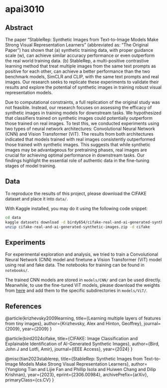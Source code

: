 # apai3010

## Abstract

The paper “StableRep: Synthetic Images from Text-to-Image Models Make Strong Visual Representation Learners” (abbreviated as: “The Original Paper”)  has shown that (a) synthetic training data, with proper guidance scale (w), can achieve similar accuracy performance or even outperform the real world training data. (b) StableRep, a multi-positive contrastive learning method that treat multiple images from the same text prompts as positive for each other, can achieve a better performance than the two benchmark models, SimCLR and CLIP, with the same text prompts and real images. Our research seeks to replicate these experiments to validate their results and explore the potential of synthetic images in training robust visual representation models.

Due to computational constraints, a full replication of the original study was not feasible. Instead, our research focuses on assessing the efficacy of synthetic images in training models for downstream tasks. We hypothesized that classifiers trained on synthetic images could potentially outperform those trained on real images. To test this, we conducted experiments using two types of neural network architectures: Convolutional Neural Network (CNN) and Vision Transformer (ViT). The results from both architectures indicated that models trained with real images consistently outperformed those trained with synthetic images. This suggests that while synthetic images may be advantageous for pretraining phases, real images are crucial for achieving optimal performance in downstream tasks. Our findings highlight the essential role of authentic data in the fine-tuning stages of model training.

## Data

To reproduce the results of this project, please download the CIFAKE dataset and place it into `data/`.

With Kaggle installed, you may do it using the following code snippet:
```bash
cd data
kaggle datasets download -d birdy654/cifake-real-and-ai-generated-synthetic-images
unzip cifake-real-and-ai-generated-synthetic-images.zip -d cifake
```

## Experiments

For experimental exploration and analysis, we tried to train a Convolutional Neural Network (CNN) model and finetune a Vision Transformer (ViT) model using real and fake data. The notebooks for training can be found in `notebooks/`.

The trained CNN models are stored in `models/CNN/` and can be used directly. Meanwhile, to use the fine-tuned ViT models, please download the weights from [here](https://connecthkuhk-my.sharepoint.com/:f:/g/personal/kathy09_connect_hku_hk/EgLiOcFGd09Onf_IzzFZR18BPsXIzub9o0LYH0rKh2of_Q?e=MVMmZc) and add them to the specific subdirectories in `models/ViT/`.

## References

@article{krizhevsky2009learning,
  title={Learning multiple layers of features from tiny images},
  author={Krizhevsky, Alex and Hinton, Geoffrey},
  journal={2009},
  year={2009}
}

@article{bird2024cifake,
  title={CIFAKE: Image Classification and Explainable Identification of AI-Generated Synthetic Images},
  author={Bird, John J and Lotfi, Amir},
  journal={IEEE Access},
  year={2024}
}

@misc{tian2023stablerep,
      title={StableRep: Synthetic Images from Text-to-Image Models Make Strong Visual Representation Learners}, 
      author={Yonglong Tian and Lijie Fan and Phillip Isola and Huiwen Chang and Dilip Krishnan},
      year={2023},
      eprint={2306.00984},
      archivePrefix={arXiv},
      primaryClass={cs.CV}
}
